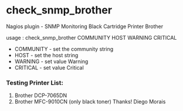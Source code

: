 # check_snmp_brother
Nagios plugin - SNMP Monitoring Black Cartridge Printer Brother

usage : check_snmp_brother COMMUNITY HOST WARNING CRITICAL
- COMMUNITY - set the community string
- HOST - set the host string
- WARNING - set value Warning
- CRITICAL - set value Critical


### Testing Printer List:
1. Brother DCP-7065DN
2. Brother MFC-9010CN (only black toner) Thanks! Diego Morais
